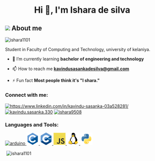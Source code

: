 <h1 align="center">Hi 👋, I'm Ishara de silva</h1>


## <picture><img src = "https://github.com/7oSkaaa/7oSkaaa/blob/main/Images/about_me.gif?raw=true" width = 50px></picture> About me

<p align="left"> <img src="https://komarev.com/ghpvc/?username=ishara1101&label=Profile%20views&color=0e75b6&style=flat" alt="ishara1101" /> </p>

Student in Faculty of Computing and Technology, university of kelaniya.<br>

- 🌱 I’m currently learning **bachelor of engineering and technology**

- 📫 How to reach me **kavindusasankadesilva@gmail.com**

- ⚡ Fun fact **Most people think it's "I shara."**

<h3 align="left">Connect with me:</h3>
<p align="left">
<a href="https://linkedin.com/in/https://www.linkedin.com/in/kavindu-sasanka-03a528281/" target="blank"><img align="center" src="https://raw.githubusercontent.com/rahuldkjain/github-profile-readme-generator/master/src/images/icons/Social/linked-in-alt.svg" alt="https://www.linkedin.com/in/kavindu-sasanka-03a528281/" height="30" width="40" /></a>
<a href="https://fb.com/kavindu.sasanka.330" target="blank"><img align="center" src="https://raw.githubusercontent.com/rahuldkjain/github-profile-readme-generator/master/src/images/icons/Social/facebook.svg" alt="kavindu.sasanka.330" height="30" width="40" /></a>
<a href="https://discord.gg/ishara9508" target="blank"><img align="center" src="https://raw.githubusercontent.com/rahuldkjain/github-profile-readme-generator/master/src/images/icons/Social/discord.svg" alt="ishara9508" height="30" width="40" /></a>
</p>

<h3 align="left">Languages and Tools:</h3>
<p align="left"> <a href="https://www.arduino.cc/" target="_blank" rel="noreferrer"> <img src="https://cdn.worldvectorlogo.com/logos/arduino-1.svg" alt="arduino" width="40" height="40"/> </a> <a href="https://www.cprogramming.com/" target="_blank" rel="noreferrer"> <img src="https://raw.githubusercontent.com/devicons/devicon/master/icons/c/c-original.svg" alt="c" width="40" height="40"/> </a> <a href="https://www.w3schools.com/cpp/" target="_blank" rel="noreferrer"> <img src="https://raw.githubusercontent.com/devicons/devicon/master/icons/cplusplus/cplusplus-original.svg" alt="cplusplus" width="40" height="40"/> </a> <a href="https://developer.mozilla.org/en-US/docs/Web/JavaScript" target="_blank" rel="noreferrer"> <img src="https://raw.githubusercontent.com/devicons/devicon/master/icons/javascript/javascript-original.svg" alt="javascript" width="40" height="40"/> </a> <a href="https://www.linux.org/" target="_blank" rel="noreferrer"> <img src="https://raw.githubusercontent.com/devicons/devicon/master/icons/linux/linux-original.svg" alt="linux" width="40" height="40"/> </a> <a href="https://www.python.org" target="_blank" rel="noreferrer"> <img src="https://raw.githubusercontent.com/devicons/devicon/master/icons/python/python-original.svg" alt="python" width="40" height="40"/> </a> </p>

<p>&nbsp;<img align="center" src="https://github-readme-stats.vercel.app/api?username=ishara1101&show_icons=true&locale=en" alt="ishara1101" /></p>

